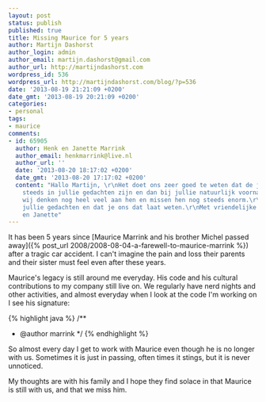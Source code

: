```yaml
---
layout: post
status: publish
published: true
title: Missing Maurice for 5 years
author: Martijn Dashorst
author_login: admin
author_email: martijn.dashorst@gmail.com
author_url: http://martijndashorst.com
wordpress_id: 536
wordpress_url: http://martijndashorst.com/blog/?p=536
date: '2013-08-19 21:21:09 +0200'
date_gmt: '2013-08-19 20:21:09 +0200'
categories:
- personal
tags:
- maurice
comments:
- id: 65905
  author: Henk en Janette Marrink
  author_email: henkmarrink@live.nl
  author_url: ''
  date: '2013-08-20 18:17:02 +0200'
  date_gmt: '2013-08-20 17:17:02 +0200'
  content: "Hallo Martijn, \r\nHet doet ons zeer goed te weten dat de jongens nog
    steeds in jullie gedachten zijn en dan bij jullie natuurlijk voornamelijk Maurice.\r\nOok
    wij denken nog heel veel aan hen en missen hen nog steeds enorm.\r\nBedankt voor
    jullie gedachten en dat je ons dat laat weten.\r\nMet vriendelijke groet\r\nHenk
    en Janette"
---
```


It has been 5 years since [Maurice Marrink and his brother Michel
passed away]({% post_url 2008/2008-08-04-a-farewell-to-maurice-marrink %})
after a tragic car accident. I can't imagine the pain and loss their
parents and their sister must feel even after these years.

Maurice's legacy is still around me everyday. His code and his cultural
contributions to my company still live on. We regularly have nerd
nights and other activities, and almost everyday when I look at the
code I'm working on I see his signature:

{% highlight java %}
/**
 * @author marrink
 */
{% endhighlight %}

So almost every day I get to work with Maurice even though he is no
longer with us. Sometimes it is just in passing, often times it stings,
but it is never unnoticed.

My thoughts are with his family and I hope they find solace in that
Maurice is still with us, and that we miss him.
